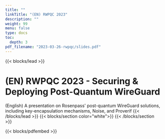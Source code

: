 ```yaml
---
title: ""
linkTitle: "(EN) RWPQC 2023"
description: ""
weight: 99
menu: false
type: docs
toc:
  depth: 3
pdf_filename: "2023-03-26-rwpqc/slides.pdf"
---
```

{{< blocks/lead >}}
# (EN) RWPQC 2023 - Securing & Deploying Post-Quantum WireGuard

(English) A presentation on Rosenpass' post-quantum WireGuard solutions, including key-encapsulation mechanisms, Noise, and Proverif
{{< /blocks/lead >}}
{{< blocks/section color="white">}}
{{< /blocks/section >}}

{{< blocks/pdfembed >}}